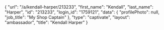 {
    "url": "\/a\/kendall-harper\/213233",
    "first_name": "Kendall",
    "last_name": "Harper",
    "id": "213233",
    "login_id": "1759121",
    "data": {
        "profilePhoto": null,
        "job_title": "My Shop Captain"
    },
    "type": "captivate",
    "layout": "ambassador",
    "title": "Kendall Harper"
}